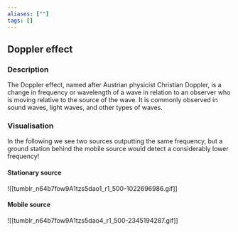 ```yaml
---
aliases: [""]
tags: []
---
```


## Doppler effect

### Description

The Doppler effect, named after Austrian physicist Christian Doppler, is a change in frequency or wavelength of a wave in relation to an observer who is moving relative to the source of the wave. It is commonly observed in sound waves, light waves, and other types of waves.

### Visualisation

In the following we see two sources outputting the same frequency, but a ground station behind the mobile source would detect a considerably lower frequency!

#### Stationary source

![[tumblr_n64b7fow9A1tzs5dao1_r1_500-1022696986.gif]]

#### Mobile source

![[tumblr_n64b7fow9A1tzs5dao4_r1_500-2345194287.gif]]
